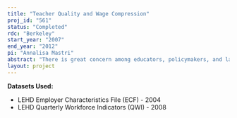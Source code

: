 ```yaml
---
title: "Teacher Quality and Wage Compression"
proj_id: "561"
status: "Completed"
rdc: "Berkeley"
start_year: "2007"
end_year: "2012"
pi: "Annalisa Mastri"
abstract: "There is great concern among educators, policymakers, and laypersons about the perceived decline in primary and secondary school teacher quality over the past 40 years. Though this issue has spawned substantial academic and policy research on the relationship between student outcomes and observable measures of teacher quality (such as educational attainment, experience, and SAT scores), the results of such studies remain far from convincing. This project investigates the hypotheses that: 1) pay is more compressed in teaching than in other, comparable occupations; 2) as a result, high quality teachers leave teaching at higher rates than low quality teachers; and 3) this has a measurable effect on student outcomes. The Longitudinal Employer Household Dynamics (LEHD) data, with its matched employer-employee wage data, is uniquely suited to this empirical investigation. The project will identify high quality teachers by their relative wages and the wage dispersion at their jobs after leaving a particular school district; this avoids many of the frequent criticisms found in the teacher quality literature. The Schools and Staffing Survey (SASS) provides information on compensation and unionization policies in public schools in the states listed above; linked to the LEHD data this can establish the relationship between specific policies and wage compression. The Common Core of Data (CCD) provides basic information and descriptive statistics on all schools, their students, and their teachers; this information, linked to the LEHD, will provide many controls in the analysis and allow an investigation of student outcomes."
layout: project
---
```


**Datasets Used:**

  - LEHD Employer Characteristics File (ECF) - 2004 
  - LEHD Quarterly Workforce Indicators (QWI) - 2008 

